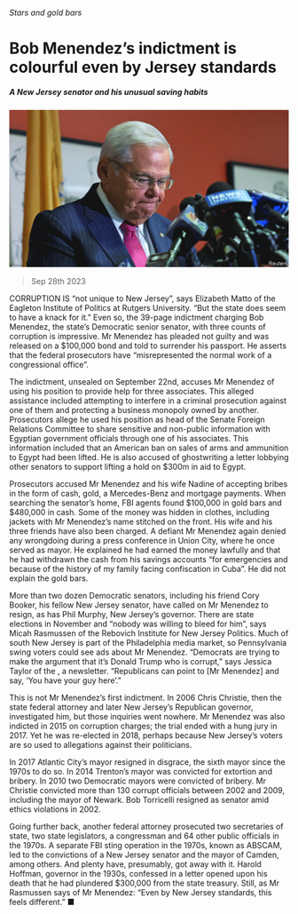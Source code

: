 ###### Stars and gold bars

# Bob Menendez’s indictment is colourful even by Jersey standards 

##### A New Jersey senator and his unusual saving habits 

![image](images/20230930_USP006.jpg) 

> Sep 28th 2023 

CORRUPTION IS “not unique to New Jersey”, says Elizabeth Matto of the Eagleton Institute of Politics at Rutgers University. “But the state does seem to have a knack for it.” Even so, the 39-page indictment charging Bob Menendez, the state’s Democratic senior senator, with three counts of corruption is impressive. Mr Menendez has pleaded not guilty and was released on a $100,000 bond and told to surrender his passport. He asserts that the federal prosecutors have “misrepresented the normal work of a congressional office”.

The indictment, unsealed on September 22nd, accuses Mr Menendez of using his position to provide help for three associates. This alleged assistance included attempting to interfere in a criminal prosecution against one of them and protecting a business monopoly owned by another. Prosecutors allege he used his position as head of the Senate Foreign Relations Committee to share sensitive and non-public information with Egyptian government officials through one of his associates. This information included that an American ban on sales of arms and ammunition to Egypt had been lifted. He is also accused of ghostwriting a letter lobbying other senators to support lifting a hold on $300m in aid to Egypt. 

Prosecutors accused Mr Menendez and his wife Nadine of accepting bribes in the form of cash, gold, a Mercedes-Benz and mortgage payments. When searching the senator’s home, FBI agents found $100,000 in gold bars and $480,000 in cash. Some of the money was hidden in clothes, including jackets with Mr Menendez’s name stitched on the front. His wife and his three friends have also been charged. A defiant Mr Menendez again denied any wrongdoing during a press conference in Union City, where he once served as mayor. He explained he had earned the money lawfully and that he had withdrawn the cash from his savings accounts “for emergencies and because of the history of my family facing confiscation in Cuba”. He did not explain the gold bars. 

More than two dozen Democratic senators, including his friend Cory Booker, his fellow New Jersey senator, have called on Mr Menendez to resign, as has Phil Murphy, New Jersey’s governor. There are state elections in November and “nobody was willing to bleed for him”, says Micah Rasmussen of the Rebovich Institute for New Jersey Politics. Much of south New Jersey is part of the Philadelphia media market, so Pennsylvania swing voters could see ads about Mr Menendez. “Democrats are trying to make the argument that it’s Donald Trump who is corrupt,” says Jessica Taylor of the , a newsletter. “Republicans can point to [Mr Menendez] and say, ‘You have your guy here’.” 

This is not Mr Menendez’s first indictment. In 2006 Chris Christie, then the state federal attorney and later New Jersey’s Republican governor, investigated him, but those inquiries went nowhere. Mr Menendez was also indicted in 2015 on corruption charges; the trial ended with a hung jury in 2017. Yet he was re-elected in 2018, perhaps because New Jersey’s voters are so used to allegations against their politicians.

In 2017 Atlantic City’s mayor resigned in disgrace, the sixth mayor since the 1970s to do so. In 2014 Trenton’s mayor was convicted for extortion and bribery. In 2010 two Democratic mayors were convicted of bribery. Mr Christie convicted more than 130 corrupt officials between 2002 and 2009, including the mayor of Newark. Bob Torricelli resigned as senator amid ethics violations in 2002.

Going further back, another federal attorney prosecuted two secretaries of state, two state legislators, a congressman and 64 other public officials in the 1970s. A separate FBI sting operation in the 1970s, known as ABSCAM, led to the convictions of a New Jersey senator and the mayor of Camden, among others. And plenty have, presumably, got away with it. Harold Hoffman, governor in the 1930s, confessed in a letter opened upon his death that he had plundered $300,000 from the state treasury. Still, as Mr Rasmussen says of Mr Menendez: “Even by New Jersey standards, this feels different.” ■


